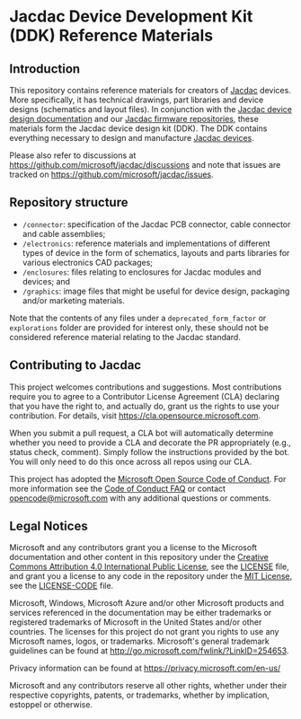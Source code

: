 # Jacdac Device Development Kit (DDK) Reference Materials

## Introduction

This repository contains reference materials for creators of [Jacdac](https://aka.ms/jacdac) devices. More specifically, it has technical drawings, part libraries and device designs (schematics and layout files). In conjunction with the [Jacdac device design documentation](https://microsoft.github.io/jacdac-docs/ddk/) and our [Jacdac firmware repositories](https://microsoft.github.io/jacdac-docs/ddk/firmware/), these materials form the Jacdac device design kit (DDK). The DDK contains everything necessary to design and manufacture [Jacdac devices](https://microsoft.github.io/jacdac-docs/devices/).

Please also refer to discussions at https://github.com/microsoft/jacdac/discussions and note that issues are tracked on https://github.com/microsoft/jacdac/issues.

## Repository structure

-   `/connector`: specification of the Jacdac PCB connector, cable connector and cable assemblies;
-   `/electronics`: reference materials and implementations of different types of device in the form of schematics, layouts and parts libraries for various electronics CAD packages;
-   `/enclosures`: files relating to enclosures for Jacdac modules and devices; and
-   `/graphics`: image files that might be useful for device design, packaging and/or marketing materials.

Note that the contents of any files under a `deprecated_form_factor` or `explorations` folder are provided for interest only, these should not be considered reference material relating to the Jacdac standard.

## Contributing to Jacdac

This project welcomes contributions and suggestions. Most contributions require you to agree to a
Contributor License Agreement (CLA) declaring that you have the right to, and actually do, grant us
the rights to use your contribution. For details, visit https://cla.opensource.microsoft.com.

When you submit a pull request, a CLA bot will automatically determine whether you need to provide
a CLA and decorate the PR appropriately (e.g., status check, comment). Simply follow the instructions
provided by the bot. You will only need to do this once across all repos using our CLA.

This project has adopted the [Microsoft Open Source Code of Conduct](https://opensource.microsoft.com/codeofconduct/).
For more information see the [Code of Conduct FAQ](https://opensource.microsoft.com/codeofconduct/faq/) or
contact [opencode@microsoft.com](mailto:opencode@microsoft.com) with any additional questions or comments.

## Legal Notices

Microsoft and any contributors grant you a license to the Microsoft documentation and other content
in this repository under the [Creative Commons Attribution 4.0 International Public License](https://creativecommons.org/licenses/by/4.0/legalcode),
see the [LICENSE](LICENSE) file, and grant you a license to any code in the repository under the [MIT License](https://opensource.org/licenses/MIT), see the
[LICENSE-CODE](LICENSE-CODE) file.

Microsoft, Windows, Microsoft Azure and/or other Microsoft products and services referenced in the documentation
may be either trademarks or registered trademarks of Microsoft in the United States and/or other countries.
The licenses for this project do not grant you rights to use any Microsoft names, logos, or trademarks.
Microsoft's general trademark guidelines can be found at http://go.microsoft.com/fwlink/?LinkID=254653.

Privacy information can be found at https://privacy.microsoft.com/en-us/

Microsoft and any contributors reserve all other rights, whether under their respective copyrights, patents,
or trademarks, whether by implication, estoppel or otherwise.
